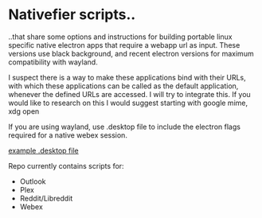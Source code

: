 # Nativefier scripts..

..that share some options and instructions for building portable linux specific native electron apps that require a webapp url as input. These versions use black background, and recent electron versions for maximum compatibility with wayland. 

I suspect there is a way to make these applications bind with their URLs, with which these applications can be called as the default application, whenever the defined URLs are accessed. I will try to integrate this. If you would like to research on this I would suggest starting with google mime, xdg open

If you are using wayland, use .desktop file to include the electron flags required for a native webex session. 

[example .desktop file](desktop_file_example.md)


Repo currently contains scripts for:
+ Outlook
+ Plex
+ Reddit/Libreddit
+ Webex
